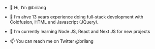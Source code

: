 - 👋 Hi, I’m @brilang
- 👀 I’m ahve 13 years experience doing full-stack development with Coldfusion, HTML and Javascript (JQuery).
- 🌱 I’m currently learning Node JS, React and Next JS for new projects

- 📫 You can reach me on Twitter @brilang

<!---
brilang/brilang is a ✨ special ✨ repository because its `README.md` (this file) appears on your GitHub profile.
You can click the Preview link to take a look at your changes.
--->
